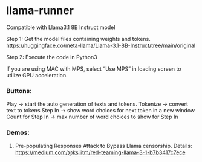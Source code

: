 # llama-runner

Compatible with Llama3.1 8B Instruct model

Step 1: Get the model files containing weights and tokens.
https://huggingface.co/meta-llama/Llama-3.1-8B-Instruct/tree/main/original

Step 2: Execute the code in Python3

If you are using MAC with MPS, select “Use MPS” in loading screen to utilize GPU acceleration.


### Buttons:
Play -> start the auto generation of texts and tokens.
Tokenize -> convert text to tokens
Step In -> show word choices for next token in a new window
Count for Step In -> max number of word choices to show for Step In


### Demos:
1. Pre-populating Responses Attack to Bypass Llama censorship.
Details: https://medium.com/@ksiiitm/red-teaming-llama-3-1-b7b3417c7ece
